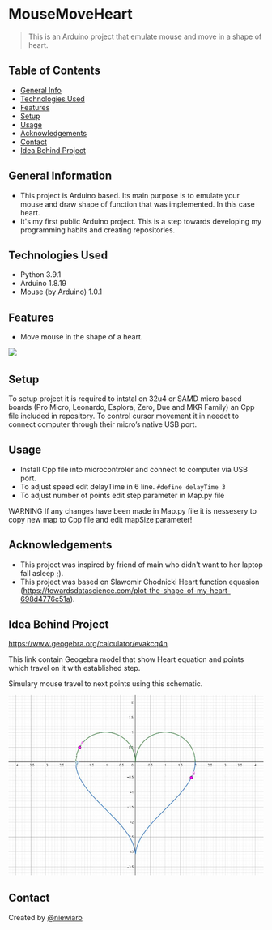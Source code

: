 # MouseMoveHeart
> This is an Arduino project that emulate mouse and move in a shape of heart.

## Table of Contents
* [General Info](#general-information)
* [Technologies Used](#technologies-used)
* [Features](#features)
* [Setup](#setup)
* [Usage](#usage)
* [Acknowledgements](#acknowledgements)
* [Contact](#contact)
* [Idea Behind Project](#idea-behind-project)

## General Information
- This project is Arduino based. Its main purpose is to emulate your mouse and draw shape of function that was implemented. In this case heart.
- It's my first public Arduino project. This is a step towards developing my programming habits and creating repositories.

## Technologies Used
- Python 3.9.1
- Arduino 1.8.19
- Mouse (by Arduino) 1.0.1

## Features
- Move mouse in the shape of a heart.

![](/images/20220418_154246.gif)

## Setup
To setup project it is required to intstal on 32u4 or SAMD micro based boards (Pro Micro, Leonardo, Esplora, Zero, Due and MKR Family) an Cpp file included in repository. To control cursor movement it in needet to connect computer through their micro’s native USB port.

## Usage
- Install Cpp file into microcontroler and connect to computer via USB port.
- To adjust speed edit delayTime in 6 line.
`#define delayTime 3`
- To adjust number of points edit step parameter in Map.py file

WARNING
If any changes have been made in Map.py file it is nessesery to copy new map to Cpp file and edit mapSize parameter!

## Acknowledgements
- This project was inspired by friend of main who didn't want to her laptop fall asleep ;).
- This project was based on Slawomir Chodnicki Heart function equasion (https://towardsdatascience.com/plot-the-shape-of-my-heart-698d4776c51a).

## Idea Behind Project
https://www.geogebra.org/calculator/evakcq4n

This link contain Geogebra model that show Heart equation and points which travel on it with established step.

Simulary mouse travel to next points using this schematic.

![](/images/Geogebra.JPG)

## Contact
Created by [@niewiaro](https://github.com/Niewiaro)

